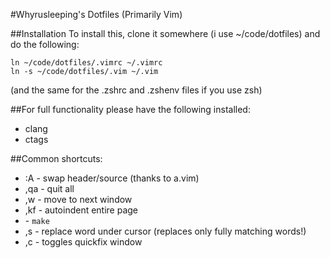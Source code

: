 #Whyrusleeping's Dotfiles (Primarily Vim)

##Installation
To install this, clone it somewhere (i use ~/code/dotfiles) and do the following:

    ln ~/code/dotfiles/.vimrc ~/.vimrc
	ln -s ~/code/dotfiles/.vim ~/.vim

(and the same for the .zshrc and .zshenv files if you use zsh)

##For full functionality please have the following installed:

- clang
- ctags

##Common shortcuts:

- :A 	- swap header/source (thanks to a.vim)
- ,qa 	- quit all
- ,w 	- move to next window
- ,kf 	- autoindent entire page
- <C-b>	- `make`
- ,s	- replace word under cursor (replaces only fully matching words!)
- ,c	- toggles quickfix window
